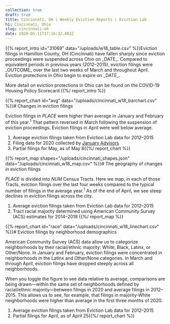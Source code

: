 ```yaml
---
collection: true
draft: true
title: Cincinnati, OH | Weekly Eviction Reports | Eviction Lab
h1: Cincinnati, Ohio
slug: cincinnati-oh
date: 2020-05-11T17:16:32.083Z
---
```


{{% report_intro id="31069" data="/uploads/w18_table.csv" %}}Eviction filings in Hamilton County, OH (Cincinnati) have fallen sharply since eviction proceedings were suspended across Ohio on \_DATE\_. Compared to equivalent periods in previous years (2012–2015), eviction filings were \_OUTCOME\_ over the last two weeks of March and throughout April. Eviction protections in Ohio begin to expire on \_DATE\_.

More detail on eviction protections in Ohio can be found on the COVID-19 Housing Policy Scorecard.{{%/ report_intro %}}


{{% report_chart id="avg" data="/uploads/cincinnati_w18_barchart.csv" %}}# Changes in eviction filings

Eviction filings in _PLACE_ were higher than average in January and February of this year.<sup>1</sup> That pattern reversed in March following the suspension of eviction proceedings. Eviction filings in April were well below average.

  1. Average eviction filings taken from Eviction Lab data for 2012–2015  
  2. Filing data for 2020 collected by [January Advisors](https://www.januaryadvisors.com/)
  3. Partial filings for May, as of May 8{{%/ report_chart %}}

{{% report_map shapes="/uploads/cincinnati_shapes.json" data="/uploads/cincinnati_w18_map.csv" %}}# The geography of changes in eviction filings

_PLACE_ is divided into _NUM_ Census Tracts. Here we map, in each of those Tracts, eviction filings over the last four weeks compared to the typical number of filings in the average year.<sup>1</sup> As of the end of April, we see steep declines in eviction filings across the city.

1. Average eviction filings taken from Eviction Lab data for 2012–2015
2. Tract racial majority determined using American Community Survey (ACS) estimates for 2014–2018
{{%/ report_map %}}

{{% report_chart id="race" data="/uploads/cincinnati_w18_linechart.csv" %}}# Eviction filings by neighborhood demographics

American Community Survey (ACS) data allow us to categorize neighborhoods by their racial/ethnic majority: White, Black, Latinx, or Other/None. In January and February, eviction filings were concentrated in neighborhoods in the Latinx and Other/None categories. In March and through April, eviction filings have dropped steeply across all neighborhoods.

When you toggle the figure to see data relative to average, comparisons are being drawn—within the same set of neighborhoods defined by racial/ethnic majority—between filings in 2020 and average filings in 2012–2015. This allows us to see, for example, that filings in majority-White neighborhoods were higher than average in the first three months of 2020.

  1. Average eviction filings taken from Eviction Lab data for 2012–2015
  2. Partial filings for April, as of April 25{{%/ report_chart %}}